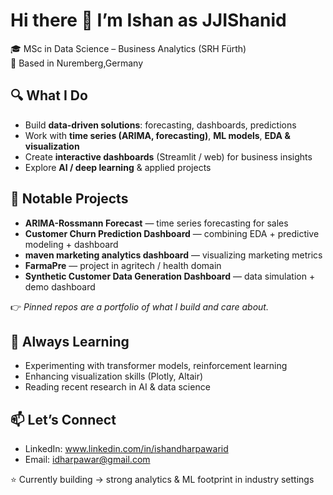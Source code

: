 # Hi there 👋 I’m Ishan as JJIShanid

🎓 MSc in Data Science – Business Analytics (SRH Fürth)  
📍 Based in Nuremberg,Germany  
  
## 🔍 What I Do  
- Build **data-driven solutions**: forecasting, dashboards, predictions  
- Work with **time series (ARIMA, forecasting)**, **ML models**, **EDA & visualization**  
- Create **interactive dashboards** (Streamlit / web) for business insights  
- Explore **AI / deep learning** & applied projects  

## 📂 Notable Projects  
- **ARIMA-Rossmann Forecast** — time series forecasting for sales  
- **Customer Churn Prediction Dashboard** — combining EDA + predictive modeling + dashboard  
- **maven marketing analytics dashboard** — visualizing marketing metrics  
- **FarmaPre** — project in agritech / health domain  
- **Synthetic Customer Data Generation Dashboard** — data simulation + demo dashboard  

👉 *Pinned repos are a portfolio of what I build and care about.*  

## 🌱 Always Learning  
- Experimenting with transformer models, reinforcement learning  
- Enhancing visualization skills (Plotly, Altair)  
- Reading recent research in AI & data science  

## 📫 Let’s Connect  
- LinkedIn: www.linkedin.com/in/ishandharpawarid 
- Email: idharpawar@gmail.com   

⭐ Currently building → strong analytics & ML footprint in industry settings  
